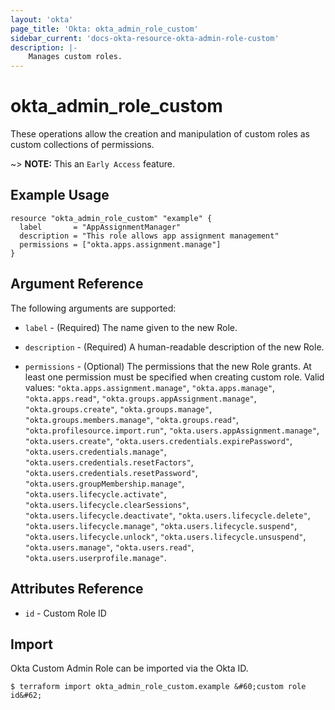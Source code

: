 ```yaml
---
layout: 'okta'
page_title: 'Okta: okta_admin_role_custom'
sidebar_current: 'docs-okta-resource-okta-admin-role-custom'
description: |-
    Manages custom roles.
---
```


# okta_admin_role_custom

These operations allow the creation and manipulation of custom roles as custom collections of permissions.

~> **NOTE:** This an `Early Access` feature.

## Example Usage

```hcl
resource "okta_admin_role_custom" "example" {
  label       = "AppAssignmentManager"
  description = "This role allows app assignment management"
  permissions = ["okta.apps.assignment.manage"]
}
```

## Argument Reference

The following arguments are supported:

- `label` - (Required) The name given to the new Role.

- `description` - (Required) A human-readable description of the new Role.

- `permissions` - (Optional) The permissions that the new Role grants. At least one
  permission must be specified when creating custom role. Valid values: `"okta.apps.assignment.manage"`,
`"okta.apps.manage"`,
`"okta.apps.read"`,
`"okta.groups.appAssignment.manage"`,
`"okta.groups.create"`,
`"okta.groups.manage"`,
`"okta.groups.members.manage"`,
`"okta.groups.read"`,
`"okta.profilesource.import.run"`,
`"okta.users.appAssignment.manage"`,
`"okta.users.create"`,
`"okta.users.credentials.expirePassword"`,
`"okta.users.credentials.manage"`,
`"okta.users.credentials.resetFactors"`,
`"okta.users.credentials.resetPassword"`,
`"okta.users.groupMembership.manage"`,
`"okta.users.lifecycle.activate"`,
`"okta.users.lifecycle.clearSessions"`,
`"okta.users.lifecycle.deactivate"`,
`"okta.users.lifecycle.delete"`,
`"okta.users.lifecycle.manage"`,
`"okta.users.lifecycle.suspend"`,
`"okta.users.lifecycle.unlock"`,
`"okta.users.lifecycle.unsuspend"`,
`"okta.users.manage"`,
`"okta.users.read"`,
`"okta.users.userprofile.manage"`.

## Attributes Reference

- `id` - Custom Role ID

## Import

Okta Custom Admin Role can be imported via the Okta ID.

```
$ terraform import okta_admin_role_custom.example &#60;custom role id&#62;
```
